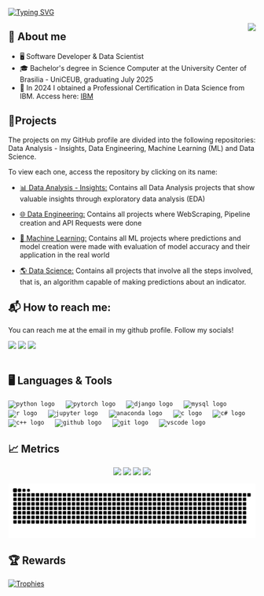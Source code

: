 [![Typing SVG](https://readme-typing-svg.herokuapp.com?font=Roboto+Mono&size=28&duration=3500&pause=200&color=F7E6F5&center=true&width=800&lines=Hello!+I'm+Augusto+Oliveira!+👋🏻)](https://git.io/typing-svg)

<img align="right" src="https://visitor-badge.laobi.icu/badge?page_id=gut0oliveira.gut0oliveira&left_color=royalblue&right_color=black"  />

## 📖 About me
- 🖥 Software Developer & Data Scientist
- 🎓 Bachelor's degree in Science Computer at the  University Center of Brasilia - UniCEUB, graduating July 2025
- 🌟 In 2024 I obtained a Professional Certification in Data Science from IBM. Access here: [IBM](https://www.coursera.org/account/accomplishments/professional-cert/7EFVREK5NY5X)

## 🚀Projects

The projects on my GitHub profile are divided into the following repositories: Data Analysis - Insights, Data Engineering, Machine Learning (ML) and Data Science.

To view each one, access the repository by clicking on its name:

- [📊 Data Analysis - Insights:](https://github.com/gut0oliveira/Data-Analysis-Insights) Contains all Data Analysis projects that show valuable insights through exploratory data analysis (EDA)

- [🌐 Data Engineering:](https://github.com/gut0oliveira/Data-Engineering) Contains all projects where WebScraping, Pipeline creation and API Requests were done

- [🤖 Machine Learning:](https://github.com/gut0oliveira/Machine-Learning) Contains all ML projects where predictions and model creation were made with evaluation of model accuracy and their application in the real world

- [🌎 Data Science:](https://github.com/gut0oliveira/Data-Science) Contains all projects that involve all the steps involved, that is, an algorithm capable of making predictions about an indicator.


## 📬 How to reach me:
  You can reach me at the email in my github profile. Follow my socials!
  <div>
    <a href="https://github.com/gut0oliveira">
    <a href="https://www.linkedin.com/in/augusto-oliveira-silva/"><img src="https://img.shields.io/badge/LinkedIn-0077B5?style=for-the-badge&logo=linkedin&logoColor=white"></a>
    <a href="mailto:augusto010oliveira@gmail.com"><img src="https://img.shields.io/badge/Gmail-D14836?style=for-the-badge&logo=gmail&logoColor=white"></a>
    <a href="https://www.instagram.com/augusto__olv"><img src="https://img.shields.io/badge/Instagram-E4405F?style=for-the-badge&logo=instagram&logoColor=white"></a>
</div><br/>

## 🖥️ Languages & Tools
<div align="left">
    <code><img src="https://cdn.jsdelivr.net/gh/devicons/devicon/icons/python/python-original.svg" height="30" alt="python logo"  /></code>
  <img width="14" />
    <code><img src="https://skillicons.dev/icons?i=pytorch" height="30" alt="pytorch logo"  /></code>
  <img width="14" />
    <code><img src="https://skillicons.dev/icons?i=django" height="30" alt="django logo"  /></code>
  <img width="14" />
    <code><img src="https://skillicons.dev/icons?i=mysql" height="30" alt="mysql logo"  /></code>
  <img width="14" />
    <code><img src="https://skillicons.dev/icons?i=r" height="30" alt="r logo"  /></code>
  <img width="14" />
    <code><img src="https://cdn.jsdelivr.net/gh/devicons/devicon/icons/jupyter/jupyter-original.svg" height="30" alt="jupyter logo"  /></code>
  <img width="14" />
    <code><img src="https://skillicons.dev/icons?i=anaconda" height="30" alt="anaconda logo"  /></code>
  <img width="14" />
    <code><img src="https://skillicons.dev/icons?i=c" height="30" alt="c logo"  /></code>
  <img width="14" />
    <code><img src="https://skillicons.dev/icons?i=cs" height="30" alt="c# logo"  /></code>
  <img width="14" />
    <code><img src="https://skillicons.dev/icons?i=cpp" height="30" alt="c++ logo"  /></code>
  <img width="14" />
    <code><img src="https://skillicons.dev/icons?i=github" height="30" alt="github logo"  /></code>
  <img width="14" />
    <code><img src="https://cdn.jsdelivr.net/gh/devicons/devicon/icons/git/git-original.svg" height="30" alt="git logo"  /></code>
  <img width="14" />
    <code><img src="https://skillicons.dev/icons?i=vscode" height="30" alt="vscode logo"  /></code>
  <img width="14" />
</div>

## 📈 Metrics
<div align="center">
  <img width="440px" src="https://github-readme-stats.vercel.app/api?username=gut0oliveira&show_icons=true&theme=midnight-purple">
  <img width="385px" src="https://github-readme-stats.anuraghazra1.vercel.app/api/top-langs/?username=gut0oliveira&layout=compact&theme=midnight-purple" />
  <img width="440px" src="https://github-readme-activity-graph.vercel.app/graph?username=gut0oliveira&bg_color=141414&color=cac9cf&line=2b00ff&point=ffffff&area=true&hide_border=false" >
  <img width="385px" src="https://github-readme-streak-stats.herokuapp.com/?user=gut0oliveira&theme=midnight-purple" />
</div>

![Snake animation](https://raw.githubusercontent.com/gut0oliveira/gut0oliveira/output/github-contribution-grid-snake-dark.svg)

## 🏆 Rewards
[![Trophies](https://github-profile-trophy.vercel.app/?username=gut0oliveira&theme=radical)](https://github.com/ryo-ma/github-profile-trophy)

